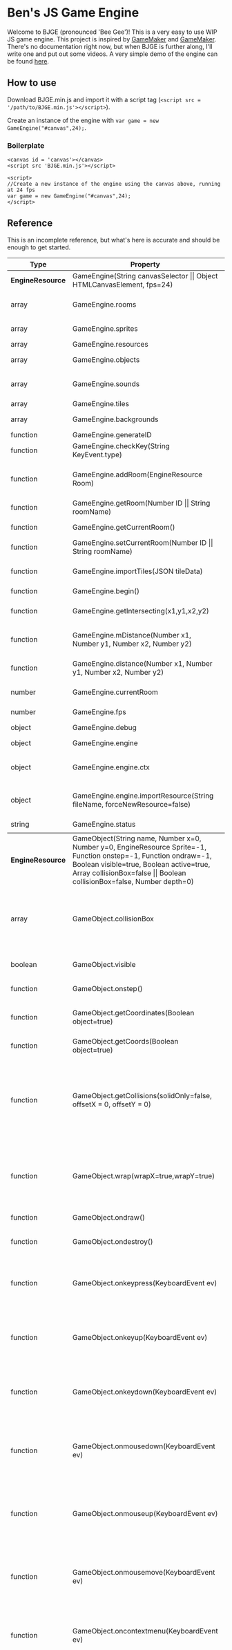 # Ben's JS Game Engine

Welcome to BJGE (pronounced 'Bee Gee')! This is a very easy to use WIP JS game engine. This project is inspired by <a href = 'https://gamemaker.nl'>GameMaker</a> and <a href = 'http://alstaffieri.com/gamemaker.html'>GameMaker</a>. There's no documentation right now, but when BJGE is further along, I'll write one and put out some videos. A very simple demo of the engine can be found <a href = 'https://github.com/benergize/Rogue-Renewal'>here</a>.

## How to use

Download BJGE.min.js and import it with a script tag (`<script src = '/path/to/BJGE.min.js'></script>`).

Create an instance of the engine with `var game = new GameEngine("#canvas",24);`.

### Boilerplate

```
<canvas id = 'canvas'></canvas>
<script src 'BJGE.min.js'></script>

<script>
//Create a new instance of the engine using the canvas above, running at 24 fps
var game = new GameEngine("#canvas",24);
</script>
```

## Reference

This is an incomplete reference, but what's here is accurate and should be enough to get started.

<table>
<thead>
<tr>
	<th ><strong>Type</strong></th>
	<th><strong>Property</strong></th>
	<th><strong>Description</strong></th>
</tr>
</thead>
<tbody>
	<tr>
		<td ><strong>EngineResource</strong></td>
		<td>GameEngine(String canvasSelector || Object HTMLCanvasElement, fps=24)</td>
		<td>ID selector for canvas, game FPS</td>
	</tr>
	<tr>
		<td >array</td>
		<td>GameEngine.rooms</td>
		<td>Array of all rooms in the game, accessible to the engine.</td>
	</tr>
	<tr>
		<td >array</td>
		<td>GameEngine.sprites</td>
		<td>Array of all registered sprites.</td>
	</tr>
	<tr>
		<td >array</td>
		<td>GameEngine.resources</td>
		<td>Array of all registered files</td>
	</tr>
	<tr>
		<td >array</td>
		<td>GameEngine.objects</td>
		<td>Array of all registered objects.</td>
	</tr>
	<tr>
		<td >array</td>
		<td>GameEngine.sounds</td>
		<td>Array of all registered sounds (EngineResources, not files)</td>
	</tr>
	<tr>
		<td >array</td>
		<td>GameEngine.tiles</td>
		<td>Array of all registered tiles</td>
	</tr>
	<tr>
		<td >array</td>
		<td>GameEngine.backgrounds</td>
		<td>Array of all registered backgrounds</td>
	</tr>
	<tr>
		<td >function</td>
		<td>GameEngine.generateID</td>
		<td>Generates a new unique ID</td>
	</tr>
	<tr>
		<td >function</td>
		<td>GameEngine.checkKey(String KeyEvent.type)</td>
		<td>Function to check if key is currently being held</td>
	</tr>
	<tr>
		<td >function</td>
		<td>GameEngine.addRoom(EngineResource Room)</td>
		<td>Function to add rooms to game registry. This is done automatically when a room is created.</td>
	</tr>
	<tr>
		<td >function</td>
		<td>GameEngine.getRoom(Number ID || String roomName)</td>
		<td>Get a room object from either an ID or name</td>
	</tr>
	<tr>
		<td >function</td>
		<td>GameEngine.getCurrentRoom()</td>
		<td>Gets the currently active game room</td>
	</tr>
	<tr>
		<td >function</td>
		<td>GameEngine.setCurrentRoom(Number ID || String roomName)</td>
		<td>Switches game to a room</td>
	</tr>
	<tr>
		<td >function</td>
		<td>GameEngine.importTiles(JSON tileData)</td>
		<td>Import tileset from JSON. Useful for designing rooms in-game</td>
	</tr>
	<tr>
		<td >function</td>
		<td>GameEngine.begin()</td>
		<td>Start the game loop</td>
	</tr>
	<tr>
		<td >function</td>
		<td>GameEngine.getIntersecting(x1,y1,x2,y2)</td>
		<td>Get if two rectangles are intersecting based on their coordinates</td>
	</tr>
	<tr>
		<td >function</td>
		<td>GameEngine.mDistance(Number x1, Number y1, Number x2, Number y2)</td>
		<td>Returns Manhattan distance given two sets of coordinates.</td>
	</tr>
	<tr>
		<td >function</td>
		<td>GameEngine.distance(Number x1, Number y1, Number x2, Number y2)</td>
		<td>Returns Pythagorean distance given two sets of coordinates.</td>
	</tr>
	<tr>
		<td >number</td>
		<td>GameEngine.currentRoom</td>
		<td>Array index of current active game room.</td>
	</tr>
	<tr>
		<td >number</td>
		<td>GameEngine.fps</td>
		<td>Framerate at which the game will run</td>
	</tr>
	<tr>
		<td >object</td>
		<td>GameEngine.debug</td>
		<td>Debug flags</td>
	</tr>
	<tr>
		<td >object</td>
		<td>GameEngine.engine</td>
		<td>Object containing utilities and canvas data</td>
	</tr>
	<tr>
		<td >object</td>
		<td>GameEngine.engine.ctx</td>
		<td>Reference to 2D context. Can be used to draw to the canvas natively.</td>
	</tr>
	<tr>
		<td >object</td>
		<td>GameEngine.engine.importResource(String fileName, forceNewResource=false)</td>
		<td>Adds a file resource to the game's resource registry. This is mainly called internally.</td>
	</tr>
	<tr>
		<td >string</td>
		<td>GameEngine.status</td>
		<td>Current gamestate</td>
	</tr>
<tr><td colspan="3" class="divider"> </td></tr>
</tbody>
<tbody>
<tr>
<td ><strong>EngineResource</strong></td>
<td>GameObject(String name, Number x=0, Number y=0, EngineResource Sprite=-1, Function onstep=-1, Function ondraw=-1, Boolean visible=true, Boolean active=true, Array collisionBox=false || Boolean collisionBox=false, Number depth=0)</td>
<td>Building block of game interactivity.</td>
</tr>
<tr>
<td >array</td>
<td>GameObject.collisionBox</td>
<td>Coordinates to use when checking for collisions. Defaults to sprite width/height or 16x16 if no sprite is specified.<br/>collisionBox entries are [x,y,width,height].</td>
</tr>
<tr>
<td >boolean</td>
<td>GameObject.visible</td>
<td>Whether the object should draw a sprite and perform its draw event</td>
</tr>
<tr>
<td >function</td>
<td>GameObject.onstep()</td>
<td>Custom event to execute every game step (frame)</td>
</tr>
<tr>
<td >function</td>
<td>GameObject.getCoordinates(Boolean object=true)</td>
<td>Returns an object with the values of this objects x1, x2, y1, and y2, based on its location and collision box.</td>
</tr>
<tr>
<td >function</td>
<td>GameObject.getCoords(Boolean object=true)</td>
<td>Alias of GameObject.getCoordinates.</td>
</tr>
<tr>
<td >function</td>
<td>GameObject.getCollisions(solidOnly=false, offsetX = 0, offsetY = 0)</td>
<td>Returns an array of all objects this object is currently overlapping with. Solid only specifies whether to check for collisions with all objects, or just ones marked solid. offsetX and offsetY indicate offsets from the current location of the collisionBox.</td>
</tr>
<tr>
<td >function</td>
<td>GameObject.wrap(wrapX=true,wrapY=true)</td>
<td>Checks to see if an object is outside of the room, and if it is, will move the object to the other side. Specifying wrapX and wrapY will determine which axes the object should wrap on.</td>
</tr>
<tr>
<td >function</td>
<td>GameObject.ondraw()</td>
<td>Custom event to execute every game draw (frame)</td>
</tr>
<tr>
<td >function</td>
<td>GameObject.ondestroy()</td>
<td>Custom event to execute when the GameObject is destroyed via destroy()</td>
</tr>
<tr>
<td >function</td>
<td>GameObject.onkeypress(KeyboardEvent ev)</td>
<td>Custom event to handle key presses. This recieves input events from native JavaScript event listeners. The first argument provides the data from the event.</td>
</tr>
<tr>
<td >function</td>
<td>GameObject.onkeyup(KeyboardEvent ev)</td>
<td>Custom event to handle key releases. This recieves input events from native JavaScript event listeners. The first argument provides the data from the event.</td>
</tr>
<tr>
<td >function</td>
<td>GameObject.onkeydown(KeyboardEvent ev)</td>
<td>Custom event to handle key downs. This recieves input events from native JavaScript event listeners. The first argument provides the data from the event.</td>
</tr>
<tr>
<td >function</td>
<td>GameObject.onmousedown(KeyboardEvent ev)</td>
<td>Custom event to handle mouse presses. This recieves input events from native JavaScript event listeners. The first argument provides the data from the event.</td>
</tr>
<tr>
<td >function</td>
<td>GameObject.onmouseup(KeyboardEvent ev)</td>
<td>Custom event to handle mouse releases. This recieves input events from native JavaScript event listeners. The first argument provides the data from the event.</td>
</tr>
<tr>
<td >function</td>
<td>GameObject.onmousemove(KeyboardEvent ev)</td>
<td>Custom event to handle mouse movement. This recieves input events from native JavaScript event listeners. The first argument provides the data from the event.</td>
</tr>
<tr>
<td >function</td>
<td>GameObject.oncontextmenu(KeyboardEvent ev)</td>
<td>Custom event to handle right clicks. This recieves input events from native JavaScript event listeners. The first argument provides the data from the event.</td>
</tr>
<tr>
<td >function</td>
<td>GameObject.generatePath(Number x, Number y, Number gridWidth, number gridHeight)</td>
<td>Generate a path to a given location on a certain grid, avoiding solid objects. Note that this is an extremely performance-heavy function and should only be called when needed. Using a larger gridWidth/gridHeight decreases the performance cost, but lowers the path resolution..</td>
</tr>
<tr>
<td >function</td>
<td>GameObject.pathStep(Number speed=0)</td>
<td>Take a step to/towards the next step in the path generated by generatePath(). A speed of 0 will make the object jump to its next coordinate. A non-zero speed will make the object execute moveTowardsPoint() towards its next path coordinate.</td>
</tr>
<tr>
<td >function</td>
<td>GameObject.moveTowardsPoint(Number x, Number y, Number speed)</td>
<td>Move towards given coordinates, ignoring objects in the way</td>
</tr>
<tr>
<td >function</td>
<td>GameObject.moveInDirection(Number direction, Number speed)</td>
<td>Move at a given speed in a given direction (degrees)</td>
</tr>
	
<tr>
<td >function</td>
<td>GameObject.snapToGrid(Number gridWidth=room.gridWidth, Number gridHeight=room.gridHeight)</td>
<td>Snaps the GameObject's x and y coordinates to a specified grid.</td>
</tr>

<tr>
<td >function</td>
<td>GameObject.setDepth(Number z=0)</td>
<td>Set the position in the draw order (z-index)</td>
</tr>
<tr>
<td >function</td>
<td>GameObject.destroy()</td>
<td>Remove this object from the current room</td>
</tr>
<tr>
<td >function</td>
<td>GameObject.deactivate()</td>
<td>Prevent this object from performing any of its actions or drawing without removing it from the room.</td>
</tr>
<tr>
<td >function</td>
<td>GameObject.activate()</td>
<td>Reactivate the object</td>
</tr>
<tr>
<td >number</td>
<td>GameObject.x</td>
<td>X coordinate of object in room</td>
</tr>
<tr>
<td >number</td>
<td>GameObject.y</td>
<td>Y coordinate of object in room</td>
</tr>
<td >number</td>
<td>GameObject.xstart</td>
<td>The X starting coordinate of an object, set when the object is created.</td>
</tr>
<td >number</td>
<td>GameObject.ystart</td>
<td>The Y starting coordinate of an object, set when the object is created.</td>
</tr>
<td >number</td>
<td>GameObject.xprevious</td>
<td>The X position this object occupied prior to its current position.</td>
</tr>
<td >number</td>
<td>GameObject.ystart</td>
<td>The Y position this object occupied prior to its current position.</td>
</tr>
<tr>
<td >number</td>
<td>GameObject.sprite</td>
<td>EngineResource Sprite to draw at the GameObject's position in the room</td>
</tr>
<tr>
<td >number</td>
<td>GameObject.hspeed</td>
<td>Horizontal speed</td>
</tr>
<tr>
<td >number</td>
<td>GameObject.vspeed</td>
<td>Vertical speed</td>
</tr>
<tr>
<td >number</td>
<td>GameObject.friction</td>
<td>Friction to apply to object's movements</td>
</tr>
<tr>
<td >number</td>
<td>GameObject.gravity</td>
<td>Gravity to apply to object</td>
</tr>
<tr>
<td >number</td>
<td>GameObject.gravityDirection</td>
<td>Direction of gravity to apply</td>
</tr>
<tr>
<td >number</td>
<td>GameObject.id</td>
<td>Internal unique ID</td>
</tr>
<tr>
<td >object</td>
<td>GameObject.path</td>
<td>Path generated by generatePath()</td>
</tr>
<tr>
<td >string</td>
<td>GameObject.name</td>
<td>String used to identify the object in a room</td>
</tr>
<tr><td colspan="3" class="divider"> </td></tr>
</tbody>
<tbody>
<tr>
	<td ><strong>EngineResource</strong></td>
	<td>Room</td>
<td></td>
</tr>
<tr>
	<td >array</td>
	<td>roomObjects</td>
	<td>All objects currently in the room</td>
</tr>
<tr>
	<td >array</td>
	<td>Room.tiles</td>
	<td>All tiles currently in the room</td>
</tr>
<tr>
	<td >function</td>
	<td>Room.addObject(EngineResource GameObject, Boolean copy=false, sortDepth=true)</td>
	<td>Adds an object to this room. Specifying that it should be a copy will create a shallow copy of the object. It is recommended you create constructor functions for objects that need instances. sortDepth will cause the room to adjust the depth order according to the new object's depth. If the object's depth doesn't matter, setting sortDepth to false will slightly improve performance.</td>
</tr>
<tr>
	<td >function</td>
	<td>Room.getObject(String objectName || Number ID)</td>
	<td>Get an object in the room given an ID or object name. If there are multiple objects with the name, it will return the first in the room array.</td>
</tr>
<tr>
	<td >function</td>
	<td>Room.getObjects(String objectName)</td>
	<td>Get instances of an object in the room given an object name.</td>
</tr>
<tr>
	<td >function</td>
	<td>Room.getTilesAt(Number x, Number y, Boolean solidOnly = false, Number width = 1, Number height = 1)</td>
	<td>Get all tiles at a given location</td>
</tr>
<tr>
	<td >function</td>
	<td>Room.getObjectsAt(Number x, Number y, Boolean solidOnly = false, Number width = 1, Number height = 1)</td>
	<td>Get all objects at a given location</td>
</tr>
<tr>
	<td >function</td>
	<td>Room.getAllAt(Number x, Number y, Boolean solidOnly = false, Number width = 1, Number height = 1)</td>
	<td>Get all objects and tiles at a given location</td>
</tr>
<tr>
	<td >function</td>
	<td>Room.checkEmpty(Number x, Number y, Boolean solidOnly = false, Number width = 1, Number height = 1)</td>
	<td>Check if there is anything at a given location</td>
</tr>
<tr>
	<td >number</td>
	<td>Room.width</td>
	<td>Playable room width</td>
</tr>
<tr>
	<td >number</td>
	<td>Room.height</td>
	<td>Playable room height</td>
</tr>
<tr>
	<td >number</td>
	<td>Room.gridX</td>
	<td>Grid X dimension</td>
</tr>
<tr>
	<td >number</td>
	<td>Room.gridY</td>
	<td>Grid Y dimension</td>
</tr>
<tr>
	<td >number</td>
	<td>Room.view.x</td>
	<td>X to start drawing from</td>
</tr>
<tr>
	<td >number</td>
	<td>Room.view.y</td>
	<td>Y to start drawing from</td>
</tr>
<tr>
	<td >number</td>
	<td>Room.view.width</td>
	<td>Width of view to draw to</td>
</tr>
<tr>
	<td >number</td>
	<td>Room.view.height</td>
	<td>Height of view to draw to</td>
</tr>
<tr>
	<td >number</td>
	<td>Room.id</td>
	<td>Internal unique ID</td>
</tr>
<tr>
	<td >object</td>
	<td>Room.background</td>
	<td>EngineResource Background to draw behind room</td>
</tr>
<tr>
	<td >object</td>
	<td>Room.view</td>
	<td>Object containing variables related to how the room is displayed on the canvas</td>
</tr>
<tr>
	<td >string</td>
	<td>Room.name</td>
	<td>String used to identify the object in a room</td>
</tr>
<tr>
	<td >string</td>
	<td>Room.view.objectName</td>
	<td>Object to follow with view</td>
</tr>
<tr><td colspan="3" class="divider"> </td></tr>

</tbody>
<tbody>
<tr>
<td ><strong>EngineResource</strong></td>
<td>Sprite(String spriteName, Number sheetX = 0, Number sheetY = 0, Number sheetWidth = 16, Number sheetHeight=16, Number drawWidth=16, Number drawHeight=16, Number animationSpeed = 1, Boolean forceNewResource=false)</td>
<td>An image loaded from an image file used to draw tiles, objects, and backgrounds. Sprites can be from sheets, or use entire images. They can be animated, or still.</td>
</tr>
<tr>
<td >boolean</td>
<td>Sprite.resource</td>
<td>File resource from image</td>
</tr>
<tr>
<td >function</td>
<td>Sprite.draw(Number x, Number y)</td>
<td>Draws the sprite. This is usually called automatically.</td>
</tr>
<tr>
<td >function</td>
<td>Sprite.setFrame(Number frameX=0, Number frameY=0)</td>
<td>Jumps the sprite to a given X and Y frame in its animation.</td>
</tr>
<tr>
<td >number</td>
<td>Sprite.speed</td>
<td>Animation speed, if applicable</td>
</tr>
<tr>
<td >number</td>
<td>Sprite.sheetX</td>
<td>X to start taking sprite from. This is primarily for sprite sheets where the sprite you want to draw may not be at position 0,0. For animations, specify an array of X positions.</td>
</tr>
<tr>
<td >number</td>
<td>Sprite.sheetY</td>
<td>Y to start taking sprite from. This is primarily for sprite sheets where the sprite you want to draw may not be at position 0,0. For animations, specify an array of Y positions.</td>
</tr>
<tr>
<td >number</td>
<td>Sprite.sheetWidth</td>
<td>Width of sprite on the sheet. This is primarily for sprite sheets where the sprite you want to draw may be smaller than the entire sheet.</td>
</tr>
<tr>
<td >number</td>
<td>Sprite.sheetHeight</td>
<td>Height of sprite on the sheet. This is primarily for sprite sheets where the sprite you want to draw may be smaller than the entire sheet.</td>
</tr>
<tr>
<td >number</td>
<td>Sprite.drawWidth</td>
<td>Actual width to draw sprite in room. This will scale the sprite.</td>
</tr>
<tr>
<td >number</td>
<td>Sprite.drawHeight</td>
<td>Actual height to draw sprite in room. This will scale the sprite.</td>
</tr>
<tr>
<td >number</td>
<td>Sprite.id</td>
<td>Internal unique ID</td>
</tr>
<tr>
<td >string</td>
<td>Sprite.name</td>
<td>String used to identify the sprite</td>
</tr>
<tr>
<td >string</td>
<td>Sprite.fileName</td>
<td>Location of file containing image or images</td>
</tr>
<tr><td colspan="3" class="divider"> </td></tr>
</tbody>
<tbody>
	<tr>
		<td ><strong>EngineResource</strong></td>
		<td>Background(String color, EngineResource Sprite=-1, Boolean tiled=true)</td>
		<td>An image or color to be drawn in a room behind all objects and tiles.</td>
	</tr>
	<tr>
		<td >string</td>
		<td>Background.color</td>
		<td>Color to draw to in room, if no sprite is present.</td>
	</tr>
	<tr>
		<td >string</td>
		<td>Background.colour</td>
		<td>Alias of color for our friends across the pond.</td>
	</tr>
	<tr>
		<td >number</td>
		<td>Background.sprite</td>
		<td>EngineResource Sprite to draw in room, either tiled or not.</td>
	</tr>
	<tr>
		<td >boolean</td>
		<td>Background.tiled</td>
		<td>Whether or not to tile the sprite in the room, if it is not larger than the room.</td>
	</tr>
	<tr>
		<td >function()</td>
		<td>Background.draw</td>
		<td>Draw the background. This is usually called automatically.</td>
	</tr>
<tr><td colspan="3" class="divider"> </td></tr>
</tbody>
<tbody>
	<tr>
		<td ><strong>EngineResource</strong></td>
		<td>Tile(String name, EngineResource Sprite=EngineResource Sprite(), Number x=0, Number y=0, Boolean solid=false, Array properties=[])</td>
		<td>Decorative element to be drawn in a room. Like an object, these can be pathable, but they cannot have scripts or events attached to them.</td>
	</tr>
	<tr>
		<td >array</td>
		<td>Tile.properties</td>
		<td>Properties to help identify this tile. Useful for water or terrain properties.</td>
	</tr>
	<tr>
		<td >boolean</td>
		<td>Tile.solid</td>
		<td>Whether this tile should affect pathfinding</td>
	</tr>
	<tr>
		<td >function</td>
		<td>Tile.destroy()</td>
		<td>Remove this tile from the current room.</td>
	</tr>
	<tr>
		<td >number</td>
		<td>Tile.x</td>
		<td>X coordinate of tile in room</td>
	</tr>
	<tr>
		<td >number</td>
		<td>Tile.y</td>
		<td>Y coordinate of tile in room</td>
	</tr>
	<tr>
		<td >number</td>
		<td>Tile.id</td>
		<td>Internal unique ID</td>
	</tr>
	<tr>
		<td >object</td>
		<td>Tile.sprite</td>
		<td>EngineResource Sprite to draw at the Tiles position in the room</td>
	</tr>
	<tr>
		<td >string</td>
		<td>Tile.name</td>
		<td>String used to identify the object in a room</td>
	</tr>
	<tr><td colspan="3" class="divider"> </td></tr>
</tbody>
<tbody>
	<tr>
		<td ><strong>EngineResource</strong></td>
		<td>Sound(String soundName, String fileName, Number volume=1,Boolean forceNewResource=false)</td>
		<td>EngineResource to play audio in game.</td>
	</tr>
	<tr>
		<td >boolean</td>
		<td>Sound.resource</td>
		<td>JS file resource from sound</td>
	</tr>
	<tr>
		<td >function</td>
		<td>Sound.play(Number volume)</td>
		<td>Plays the sound</td>
	</tr>
	<tr>
		<td >function</td>
		<td>Sound.loop()</td>
		<td>Plays the sound, looping on completion</td>
	</tr>
	<tr>
		<td >function</td>
		<td>Sound.pause()</td>
		<td>Pauses the sound, retaining its current playback position</td>
	</tr>
	<tr>
		<td >function</td>
		<td>Sound.stop()</td>
		<td>Stops playing the sound, losing its current playback position</td>
	</tr>
	<tr>
		<td >function</td>
		<td>Sound.seek(Number time)</td>
		<td>Seeks to a point in the sound</td>
	</tr>
	<tr>
		<td >function</td>
		<td>Sound.setVolume(Number volume)</td>
		<td>Set the volume at which to play the sound</td>
	</tr>
	<tr>
		<td >function</td>
		<td>Sound.mute()</td>
		<td>Mutes the sound, remembering previous volume</td>
	</tr>
	<tr>
		<td >function</td>
		<td>Sound.unmute()</td>
		<td>Unmutes the sound, returning its playback to its previous volume</td>
	</tr>
	<tr>
		<td >function</td>
		<td>Sound.setSpeed(Number speed)</td>
		<td>Sets the speed at which to play the sound</td>
	</tr>
	<tr>
		<td >number</td>
		<td>Sound.id</td>
		<td>Internal unique ID</td>
	</tr>
	<tr>
		<td >string</td>
		<td>Sound.name</td>
		<td>String used to identify the Sound</td>
	</tr>
	<tr>
		<td >string</td>
		<td>Sound.fileName</td>
		<td>Location of file containing sound</td>
	</tr>
</tbody>
</table>

## How do I get in touch with the guy who made this?

The bat signal, or ben@benergize.com.
